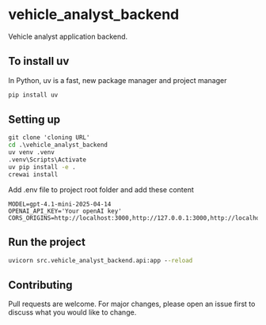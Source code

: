 # vehicle_analyst_backend

Vehicle analyst application backend.

## To install uv

In Python, uv is a fast, new package manager and project manager 

```cmd
pip install uv
```

## Setting up

```cmd
git clone 'cloning URL'
cd .\vehicle_analyst_backend
uv venv .venv
.venv\Scripts\Activate
uv pip install -e .
crewai install
```

Add .env file to project root folder and add these content
```text
MODEL=gpt-4.1-mini-2025-04-14
OPENAI_API_KEY='Your openAI key'
CORS_ORIGINS=http://localhost:3000,http://127.0.0.1:3000,http://localhost:8000,http://192.168.1.20:3000
```

## Run the project

```cmd
uvicorn src.vehicle_analyst_backend.api:app --reload
```

## Contributing

Pull requests are welcome. For major changes, please open an issue first
to discuss what you would like to change.